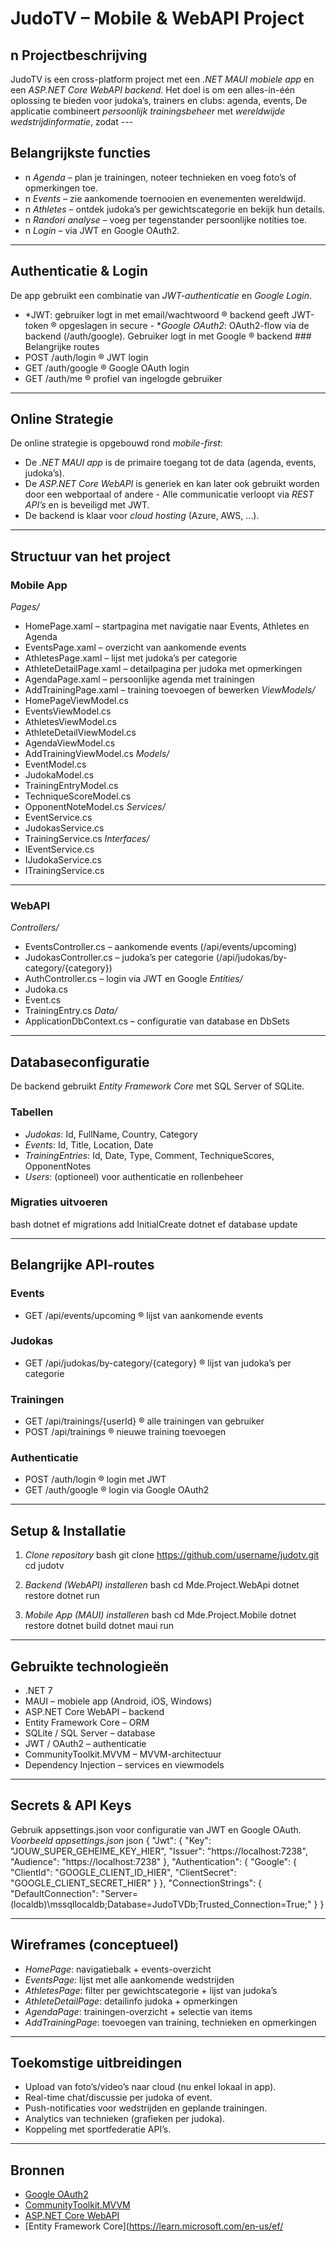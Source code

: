 # JudoTV – Mobile & WebAPI Project
## n Projectbeschrijving
JudoTV is een cross-platform project met een *.NET MAUI mobiele app* en een *ASP.NET Core WebAPI backend*.
Het doel is om een alles-in-één oplossing te bieden voor judoka’s, trainers en clubs: agenda, events, De applicatie combineert *persoonlijk trainingsbeheer* met *wereldwijde wedstrijdinformatie*, zodat ---
## Belangrijkste functies
- n *Agenda* – plan je trainingen, noteer technieken en voeg foto’s of opmerkingen toe.
- n *Events* – zie aankomende toernooien en evenementen wereldwijd.
- n *Athletes* – ontdek judoka’s per gewichtscategorie en bekijk hun details.
- n *Randori analyse* – voeg per tegenstander persoonlijke notities toe.
- n *Login* – via JWT en Google OAuth2.
---
##  Authenticatie & Login
De app gebruikt een combinatie van *JWT-authenticatie* en *Google Login*.
- *JWT: gebruiker logt in met email/wachtwoord ® backend geeft JWT-token ® opgeslagen in secure - **Google OAuth2*: OAuth2-flow via de backend (/auth/google). Gebruiker logt in met Google ® backend ### Belangrijke routes
- POST /auth/login ® JWT login
- GET /auth/google ® Google OAuth login
- GET /auth/me ® profiel van ingelogde gebruiker
---
##  Online Strategie
De online strategie is opgebouwd rond *mobile-first*:
- De *.NET MAUI app* is de primaire toegang tot de data (agenda, events, judoka’s).
- De *ASP.NET Core WebAPI* is generiek en kan later ook gebruikt worden door een webportaal of andere - Alle communicatie verloopt via *REST API’s* en is beveiligd met JWT.
- De backend is klaar voor *cloud hosting* (Azure, AWS, …).
---
## Structuur van het project
###  Mobile App
*Pages/*
- HomePage.xaml – startpagina met navigatie naar Events, Athletes en Agenda
- EventsPage.xaml – overzicht van aankomende events
- AthletesPage.xaml – lijst met judoka’s per categorie
- AthleteDetailPage.xaml – detailpagina per judoka met opmerkingen
- AgendaPage.xaml – persoonlijke agenda met trainingen
- AddTrainingPage.xaml – training toevoegen of bewerken
*ViewModels/*
- HomePageViewModel.cs
- EventsViewModel.cs
- AthletesViewModel.cs
- AthleteDetailViewModel.cs
- AgendaViewModel.cs
- AddTrainingViewModel.cs
*Models/*
- EventModel.cs
- JudokaModel.cs
- TrainingEntryModel.cs
- TechniqueScoreModel.cs
- OpponentNoteModel.cs
*Services/*
- EventService.cs
- JudokasService.cs
- TrainingService.cs
*Interfaces/*
- IEventService.cs
- IJudokaService.cs
- ITrainingService.cs
---
###  WebAPI
*Controllers/*
- EventsController.cs – aankomende events (/api/events/upcoming)
- JudokasController.cs – judoka’s per categorie (/api/judokas/by-category/{category})
- AuthController.cs – login via JWT en Google
*Entities/*
- Judoka.cs
- Event.cs
- TrainingEntry.cs
*Data/*
- ApplicationDbContext.cs – configuratie van database en DbSets
---
##  Databaseconfiguratie
De backend gebruikt *Entity Framework Core* met SQL Server of SQLite.
### Tabellen
- *Judokas*: Id, FullName, Country, Category
- *Events*: Id, Title, Location, Date
- *TrainingEntries*: Id, Date, Type, Comment, TechniqueScores, OpponentNotes
- *Users*: (optioneel) voor authenticatie en rollenbeheer
### Migraties uitvoeren
bash
dotnet ef migrations add InitialCreate
dotnet ef database update

---
##  Belangrijke API-routes
### Events
- GET /api/events/upcoming ® lijst van aankomende events
### Judokas
- GET /api/judokas/by-category/{category} ® lijst van judoka’s per categorie
### Trainingen
- GET /api/trainings/{userId} ® alle trainingen van gebruiker
- POST /api/trainings ® nieuwe training toevoegen
### Authenticatie
- POST /auth/login ® login met JWT
- GET /auth/google ® login via Google OAuth2
---
##  Setup & Installatie
1. *Clone repository*
bash
git clone https://github.com/username/judotv.git
cd judotv

2. *Backend (WebAPI) installeren*
bash
cd Mde.Project.WebApi
dotnet restore
dotnet run

3. *Mobile App (MAUI) installeren*
bash
cd Mde.Project.Mobile
dotnet restore
dotnet build
dotnet maui run

---
##  Gebruikte technologieën
- .NET 7
- MAUI – mobiele app (Android, iOS, Windows)
- ASP.NET Core WebAPI – backend
- Entity Framework Core – ORM
- SQLite / SQL Server – database
- JWT / OAuth2 – authenticatie
- CommunityToolkit.MVVM – MVVM-architectuur
- Dependency Injection – services en viewmodels
---
## Secrets & API Keys
Gebruik appsettings.json voor configuratie van JWT en Google OAuth.
*Voorbeeld appsettings.json*
json
{
"Jwt": {
"Key": "JOUW_SUPER_GEHEIME_KEY_HIER",
"Issuer": "https://localhost:7238",
"Audience": "https://localhost:7238"
},
"Authentication": {
"Google": {
"ClientId": "GOOGLE_CLIENT_ID_HIER",
"ClientSecret": "GOOGLE_CLIENT_SECRET_HIER"
}
},
"ConnectionStrings": {
"DefaultConnection": "Server=(localdb)\\mssqllocaldb;Database=JudoTVDb;Trusted_Connection=True;"
}
}

---
## Wireframes (conceptueel)
- *HomePage*: navigatiebalk + events-overzicht
- *EventsPage*: lijst met alle aankomende wedstrijden
- *AthletesPage*: filter per gewichtscategorie + lijst van judoka’s
- *AthleteDetailPage*: detailinfo judoka + opmerkingen
- *AgendaPage*: trainingen-overzicht + selectie van items
- *AddTrainingPage*: toevoegen van training, technieken en opmerkingen
---
## Toekomstige uitbreidingen
- Upload van foto’s/video’s naar cloud (nu enkel lokaal in app).
- Real-time chat/discussie per judoka of event.
- Push-notificaties voor wedstrijden en geplande trainingen.
- Analytics van technieken (grafieken per judoka).
- Koppeling met sportfederatie API’s.
---
##  Bronnen
- [Google OAuth2](https://developers.google.com/identity/protocols/oauth2)
- [CommunityToolkit.MVVM](https://learn.microsoft.com/en-us/dotnet/communitytoolkit/mvvm/)
- [ASP.NET Core WebAPI](https://learn.microsoft.com/en-us/aspnet/core/web-api)
- [Entity Framework Core](https://learn.microsoft.com/en-us/ef/
